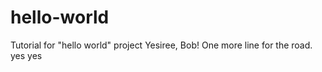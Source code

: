# hello-world
Tutorial for "hello world" project
Yesiree, Bob!
One more line for the road.
yes
yes


